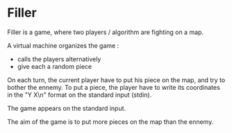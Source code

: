 # Filler

Filler is a game, where two players / algorithm are fighting on a map.

A virtual machine organizes the game :
    
   - calls the players alternatively
   - give each a random piece
    
On each turn, the current player have to put his piece on the map, and try to bother the ennemy. To put a piece, the player have to write its coordinates in the "Y X\n" format on the standard input (stdin).

The game appears on the standard input.

The aim of the game is to put more pieces on the map than the ennemy.
